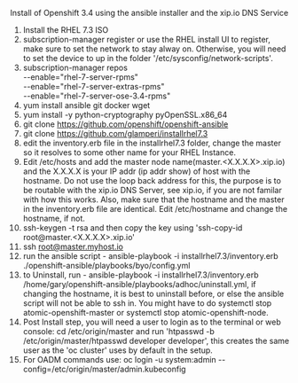 Install of Openshift 3.4 using the ansible installer and the xip.io DNS Service

1. Install the RHEL 7.3 ISO 
2. subscription-manager register or use the RHEL install UI to register, make sure to set the network to stay alway on.  Otherwise, you will need to set the device to up in the folder '/etc/sysconfig/network-scripts'.
3. subscription-manager repos \
     --enable="rhel-7-server-rpms" \
    --enable="rhel-7-server-extras-rpms" \
    --enable="rhel-7-server-ose-3.4-rpms"
4. yum install ansible git docker wget
5. yum install -y python-cryptography pyOpenSSL.x86_64
6. git clone https://github.com/openshift/openshift-ansible
7. git clone https://github.com/glamperi/installrhel7.3
8. edit the inventory.erb file in the installrhel7.3 folder, change the master so it resolves to some other name for your RHEL Instance.
9. Edit /etc/hosts and add the master node name(master.<X.X.X.X>.xip.io) and the X.X.X.X is your IP addr (ip addr show) of host with the hostname. Do not use the loop back address for this, the purpose is to be routable with the xip.io DNS Server, see xip.io, if you are not familar with how this works. Also, make sure that the hostname and the master in the inventory.erb file are identical. Edit /etc/hostname and change the hostname, if not.
10. ssh-keygen -t rsa and then copy the key using 'ssh-copy-id root@master.<X.X.X.X>.xip.io'
11. ssh root@master.myhost.io 
12. run the ansible script - ansible-playbook -i  installrhel7.3/inventory.erb ./openshift-ansible/playbooks/byo/config.yml
13. to Uninstall, run -  ansible-playbook -i  installrhel7.3/inventory.erb /home/gary/openshift-ansible/playbooks/adhoc/uninstall.yml, if changing the hostname, it is best to uninstall before, or else the ansible script will not be able to ssh in.  You might have to do systemctl stop atomic-openshift-master or systemctl stop atomic-openshift-node.
14. Post Install step, you will need a user to login as to the terminal or web console: cd /etc/origin/master and run 'htpasswd -b /etc/origin/master/htpasswd developer developer', this creates the same user as the 'oc cluster' uses by default in the setup.
16. For OADM commands use: oc login -u system:admin --config=/etc/origin/master/admin.kubeconfig






